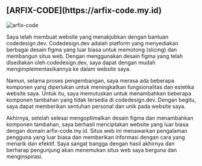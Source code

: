 <h2>[ARFIX-CODE](https://arfix-code.my.id)</h2>




![arfix-code](https://github.com/FajarFE/ARFIX-CODE/blob/main/arfix-code.png?raw=true)


Saya telah membuat website yang menakjubkan dengan bantuan codedesign.dev. Codedesign.dev adalah platform yang menyediakan berbagai desain figma yang luar biasa untuk memotong (slicing) dan membangun situs web. Dengan menggunakan desain figma yang telah disediakan oleh codedesign.dev, saya dapat dengan mudah mengimplementasikannya ke dalam website saya.

Namun, selama proses pengembangan, saya merasa ada beberapa komponen yang diperlukan untuk meningkatkan fungsionalitas dan estetika website saya. Untuk itu, saya memutuskan untuk menambahkan beberapa komponen tambahan yang tidak tersedia di codedesign.dev. Dengan begitu, saya dapat memberikan sentuhan personal dan unik pada website saya.

Akhirnya, setelah selesai mengoptimalkan desain figma dan menambahkan komponen tambahan, saya berhasil menciptakan website yang luar biasa dengan domain arfix-code.my.id. Situs web ini menawarkan pengalaman pengguna yang luar biasa dan memberikan informasi dengan cara yang menarik dan efektif. Saya sangat bangga dengan hasil akhirnya dan berharap pengunjung akan menemukan situs web saya berguna dan menginspirasi.
